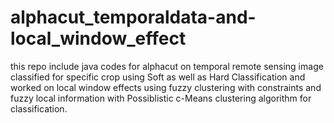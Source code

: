 # alphacut_temporaldata-and-local_window_effect
this repo include java codes for alphacut on temporal remote sensing image classified for specific crop using Soft as well as Hard Classification and worked on local window effects using fuzzy clustering with constraints and fuzzy local information with Possiblistic c-Means clustering algorithm for classification.

